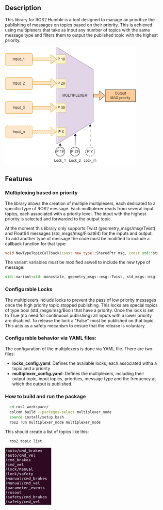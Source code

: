 ## Description
This library for ROS2 Humble is a tool designed to manage an prioritize the publishing of messages on topics based on their priority. This is achieved using multiplexers that take as input any number of topics with the same message type and filters them to output the published topic with the highest priority.

![alt text](img/multiplexer.png)

## Features
### Multiplexing based on priority
The library allows the creation of multiple multiplexers, each dedicated to a specific type of ROS2 message. 
Each multiplexer reads from several input topics, each associated with a priority level. The input with the highest priority is selected and forwarded to the output topic.

At the moment this library only supports Twist (geometry_msgs/msg/Twist) and Float64 messages (std_msgs/msg/Float64) for the inputs and output. To add another type of message the code must be modified to include a callback function for that type:

```c++
void NewTypeTopicCallback(const new_type::SharedPtr msg, const std::string& topic, const std::string& mux_name);
```

The variant variables must be modified aswell to include the new type of message:

```c++
std::variant<std::monostate, geometry_msgs::msg::Twist, std_msgs::msg::Float64, new_type>
```

### Configurable Locks
The multiplexers include locks to prevent the pass of low priority messages once the high priority topic stopped publishing.
This locks are special topics of type bool (std_msgs/msg/Bool) that have a priority. Once the lock is set to True (no need for continuous publishing) all inputs with a lower priority are disabled.
To release the lock a "False" must be published on that topic.
This acts as a safety mecanism to ensure that the release is voluntary.

### Configurable behavior via YAML files:
The configuration of the multiplexers is done via YAML file. There are two files:
- **locks_config.yaml**: Defines the available locks, each associated witha a topic and a priority
- **multiplexer_config.yaml**: Defines the multiplexers, including their output topic, input topics, priorities, message type and the frequency at which the output is published.

### How to build and run the package

```bash
  cd ros2_workspace/
  colcon build --packages-select multiplexer_node
  source install/setup.bash
  ros2 run multiplexer_node multiplexer_node
```
This should create a list of topics like this:
```bash
  ros2 topic list
```
![alt text](img/topic_list.png)